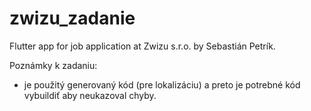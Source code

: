 # zwizu_zadanie
 
 Flutter app for job application at Zwizu s.r.o. by Sebastián Petrík.

Poznámky k zadaniu:
- je použitý generovaný kód (pre lokalizáciu) a preto je potrebné kód vybuildiť aby neukazoval chyby.